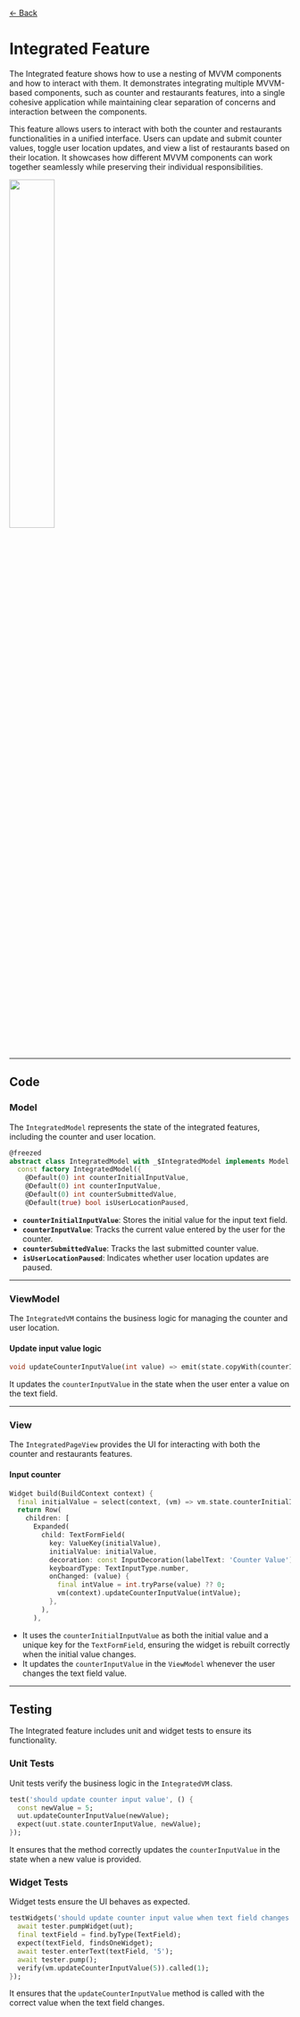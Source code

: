 [← Back](./README.md)

# Integrated Feature

The Integrated feature shows how to use a nesting of MVVM components and how to interact with them. It demonstrates integrating multiple MVVM-based components, such as counter and restaurants features, into a single cohesive application while maintaining clear separation of concerns and interaction between the components.

This feature allows users to interact with both the counter and restaurants functionalities in a unified interface. Users can update and submit counter values, toggle user location updates, and view a list of restaurants based on their location. It showcases how different MVVM components can work together seamlessly while preserving their individual responsibilities.

<img src='../doc/integrated.gif' width='40%'>

---

## Code

### Model

The `IntegratedModel` represents the state of the integrated features, including the counter and user location.

```dart
@freezed
abstract class IntegratedModel with _$IntegratedModel implements Model {
  const factory IntegratedModel({
    @Default(0) int counterInitialInputValue,
    @Default(0) int counterInputValue,
    @Default(0) int counterSubmittedValue,
    @Default(true) bool isUserLocationPaused,
```

- **`counterInitialInputValue`**: Stores the initial value for the input text field.
- **`counterInputValue`**: Tracks the current value entered by the user for the counter.
- **`counterSubmittedValue`**: Tracks the last submitted counter value.
- **`isUserLocationPaused`**: Indicates whether user location updates are paused.

---

### ViewModel

The `IntegratedVM` contains the business logic for managing the counter and user location.

#### Update input value logic

```dart
void updateCounterInputValue(int value) => emit(state.copyWith(counterInputValue: value));
```

It updates the `counterInputValue` in the state when the user enter a value on the text field.


---

### View

The `IntegratedPageView` provides the UI for interacting with both the counter and restaurants features.

#### Input counter

```dart
Widget build(BuildContext context) {
  final initialValue = select(context, (vm) => vm.state.counterInitialInputValue.toString());
  return Row(
    children: [
      Expanded(
        child: TextFormField(
          key: ValueKey(initialValue),
          initialValue: initialValue,
          decoration: const InputDecoration(labelText: 'Counter Value'),
          keyboardType: TextInputType.number,
          onChanged: (value) {
            final intValue = int.tryParse(value) ?? 0;
            vm(context).updateCounterInputValue(intValue);
          },
        ),
      ),
```

- It uses the `counterInitialInputValue` as both the initial value and a unique key for the `TextFormField`, ensuring the widget is rebuilt correctly when the initial value changes.
- It updates the `counterInputValue` in the `ViewModel` whenever the user changes the text field value.

---

## Testing

The Integrated feature includes unit and widget tests to ensure its functionality.

### Unit Tests

Unit tests verify the business logic in the `IntegratedVM` class.

```dart
test('should update counter input value', () {
  const newValue = 5;
  uut.updateCounterInputValue(newValue);
  expect(uut.state.counterInputValue, newValue);
});
```

It ensures that the method correctly updates the `counterInputValue` in the state when a new value is provided.

### Widget Tests

Widget tests ensure the UI behaves as expected.

```dart
testWidgets('should update counter input value when text field changes', (tester) async {
  await tester.pumpWidget(uut);
  final textField = find.byType(TextField);
  expect(textField, findsOneWidget);
  await tester.enterText(textField, '5');
  await tester.pump();
  verify(vm.updateCounterInputValue(5)).called(1);
});
```

It ensures that the `updateCounterInputValue` method is called with the correct value when the text field changes.

